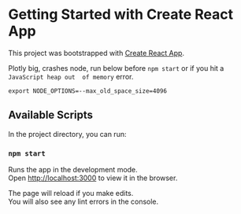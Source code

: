 # Getting Started with Create React App

This project was bootstrapped with [Create React App](https://github.com/facebook/create-react-app).

Plotly big, crashes node, run below before `npm start` or if you hit a `JavaScript heap out 
of memory` error.

```
export NODE_OPTIONS=--max_old_space_size=4096
```

## Available Scripts

In the project directory, you can run:

### `npm start`

Runs the app in the development mode.\
Open [http://localhost:3000](http://localhost:3000) to view it in the browser.

The page will reload if you make edits.\
You will also see any lint errors in the console.
